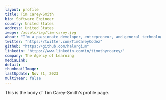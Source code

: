 ```yaml
---
layout: profile
title: Tim Carey-Smith
bio: Software Engineer
country: United States 
address: United States 
image: /assets/img/tim-carey.jpg
about: "I'm a passionate developer, entrepreneur, and general technology enthusiast living in Philadelphia. I've worked with a bunch of startups to help them develop their ideas into profitable businesses. I specialize in Ruby on Rails, PostgreSQL, Ruby, and JavaScript."
twitter: "https://twitter.com/TimCareyCodez"
github: "https://github.com/halorgium"
linkedin: "https://www.linkedin.com/in/timothyrcarey/"
company: The Agency of Learning
mediaLink:
detail: 
thumbnailImage:
lastUpdate: Nov 21, 2023
multiYear: false
---
```


This is the body of Tim Carey-Smith's profile page.
